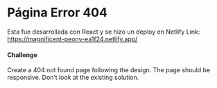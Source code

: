 # Página Error 404
Esta fue desarrollada con React y se hizo un deploy en Netlify
Link: https://magnificent-peony-ea1f24.netlify.app/

#### Challenge
Create a 404 not found page following the design. The page should be responsive. Don’t look at the existing solution. 
